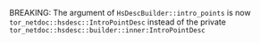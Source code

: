 BREAKING: The argument of `HsDescBuilder::intro_points` is now
`tor_netdoc::hsdesc::IntroPointDesc` instead of the private
`tor_netdoc::hsdesc::builder::inner:IntroPointDesc`
